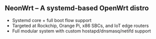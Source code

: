 NeonWrt – A systemd-based OpenWrt distro
-------------------------------------------------------------
* Systemd core + full boot flow support
* Targeted at Rockchip, Orange Pi, x86 SBCs, and IoT edge routers
* Full modular system with custom hostapd/dnsmasq/netifd support

